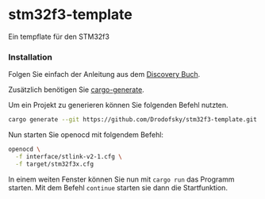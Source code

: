 # stm32f3-template
Ein tempflate für den STM32f3

### Installation

Folgen Sie einfach der Anleitung aus dem [Discovery Buch](https://docs.rust-embedded.org/discovery/index.html).

Zusätzlich benötigen Sie [cargo-generate](https://github.com/cargo-generate/cargo-generate).

Um ein Projekt zu generieren können Sie folgenden Befehl nutzten.

 

```bash
cargo generate --git https://github.com/Drodofsky/stm32f3-template.git --branch main
```



Nun starten Sie openocd mit folgendem Befehl:

```bash
openocd \
  -f interface/stlink-v2-1.cfg \
  -f target/stm32f3x.cfg

```

In einem weiten Fenster können Sie nun mit `cargo run` das Programm starten. Mit dem Befehl `continue` starten sie dann die Startfunktion.

 